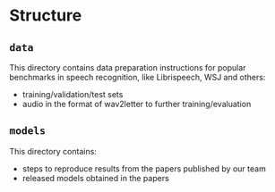# Structure

## `data`
This directory contains data preparation instructions for popular benchmarks in speech recognition, like Librispeech, WSJ and others:
- training/validation/test sets
- audio in the format of wav2letter to further training/evaluation

## `models`
This directory contains:
- steps to reproduce results from the papers published by our team
- released models obtained in the papers
